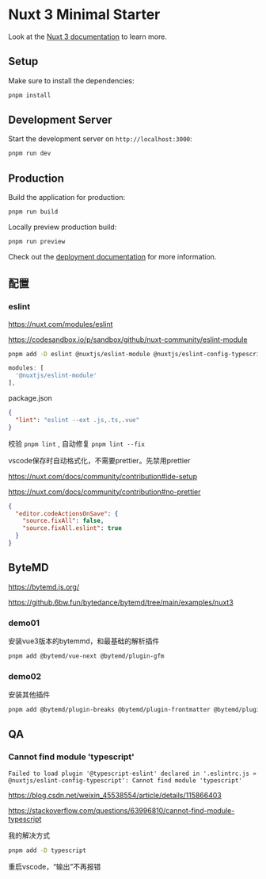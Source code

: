 # Nuxt 3 Minimal Starter

Look at the [Nuxt 3 documentation](https://nuxt.com/docs/getting-started/introduction) to learn more.

## Setup

Make sure to install the dependencies:

```bash
pnpm install
```

## Development Server

Start the development server on `http://localhost:3000`:

```bash
pnpm run dev
```

## Production

Build the application for production:

```bash
pnpm run build
```

Locally preview production build:

```bash
pnpm run preview
```

Check out the [deployment documentation](https://nuxt.com/docs/getting-started/deployment) for more information.

## 配置  

### eslint

<https://nuxt.com/modules/eslint>

<https://codesandbox.io/p/sandbox/github/nuxt-community/eslint-module>

```bash
pnpm add -D eslint @nuxtjs/eslint-module @nuxtjs/eslint-config-typescript
```

```ts
modules: [
  '@nuxtjs/eslint-module'
],
```

package.json

```json
{
  "lint": "eslint --ext .js,.ts,.vue"
}
```

校验 `pnpm lint` , 自动修复 `pnpm lint --fix`

vscode保存时自动格式化，不需要prettier。先禁用prettier

<https://nuxt.com/docs/community/contribution#ide-setup>

<https://nuxt.com/docs/community/contribution#no-prettier>

```json
{
  "editor.codeActionsOnSave": {
    "source.fixAll": false,
    "source.fixAll.eslint": true
  }
}
```

## ByteMD

<https://bytemd.js.org/>

<https://github.6bw.fun/bytedance/bytemd/tree/main/examples/nuxt3>

### demo01

安装vue3版本的bytemmd，和最基础的解析插件

```bash
pnpm add @bytemd/vue-next @bytemd/plugin-gfm
```

### demo02

安装其他插件

```bash
pnpm add @bytemd/plugin-breaks @bytemd/plugin-frontmatter @bytemd/plugin-gemoji @bytemd/plugin-highlight @bytemd/plugin-math @bytemd/plugin-medium-zoom @bytemd/plugin-mermaid
```

## QA

### Cannot find module 'typescript'

```text
Failed to load plugin '@typescript-eslint' declared in '.eslintrc.js » @nuxtjs/eslint-config-typescript': Cannot find module 'typescript'
```

<https://blog.csdn.net/weixin_45538554/article/details/115866403>

<https://stackoverflow.com/questions/63996810/cannot-find-module-typescript>

我的解决方式

```bash
pnpm add -D typescript
```

重启vscode，“输出”不再报错
